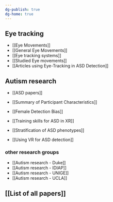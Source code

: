 ```yaml
---
dg-publish: true
dg-home: true
---
```


## Eye tracking

- [[Eye Movements]]
- [[General Eye Movements]]
- [[Eye tracking systems]]
- [[Studied Eye movements]]
- [[Articles using Eye-Tracking in ASD Detection]]

## Autism research

- [[ASD papers]]
- [[Summary of Participant Characteristics]]

- [[Female Detection Bias]]
- [[Training skills for ASD in XR]]
- [[Stratification of ASD phenotypes]]
- [[Using VR for ASD detection]]


### other research groups

- [[Autism research - Duke]]
- [[Autism research - IDIAP]]
- [[Autism research - UNIGE]]
- [[Autism research - UCLA]]



## [[List of all papers]]